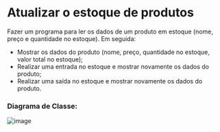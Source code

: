 # Atualizar o estoque de produtos

Fazer um programa para ler os dados de um produto em estoque (nome, preço e quantidade no estoque). Em seguida:
- Mostrar os dados do produto (nome, preço, quantidade no estoque, valor total no estoque);
- Realizar uma entrada no estoque e mostrar novamente os dados do produto;
- Realizar uma saída no estoque e mostrar novamente os dados do produto.

### Diagrama de Classe:<br>
![image](https://user-images.githubusercontent.com/67395760/134439141-d47210f6-43a3-41f0-a8b8-d21b064402ac.png)
